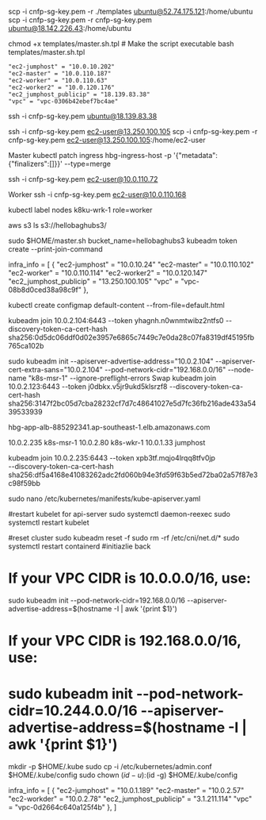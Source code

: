 scp -i cnfp-sg-key.pem -r ./templates ubuntu@52.74.175.121:/home/ubuntu
scp -i cnfp-sg-key.pem -r cnfp-sg-key.pem ubuntu@18.142.226.43:/home/ubuntu

chmod +x templates/master.sh.tpl    # Make the script executable
bash templates/master.sh.tpl 

    "ec2-jumphost" = "10.0.10.202"
    "ec2-master" = "10.0.110.187"
    "ec2-worker" = "10.0.110.63"
    "ec2-worker2" = "10.0.120.176"
    "ec2_jumphost_publicip" = "18.139.83.38"
    "vpc" = "vpc-0306b42ebef7bc4ae"

ssh -i cnfp-sg-key.pem ubuntu@18.139.83.38

ssh -i cnfp-sg-key.pem ec2-user@13.250.100.105
scp -i cnfp-sg-key.pem -r cnfp-sg-key.pem ec2-user@13.250.100.105:/home/ec2-user

Master
kubectl patch ingress hbg-ingress-host -p '{"metadata":{"finalizers":[]}}' --type=merge

ssh -i cnfp-sg-key.pem ec2-user@10.0.110.72

Worker
ssh -i cnfp-sg-key.pem ec2-user@10.0.110.168

kubectl label nodes k8ku-wrk-1 role=worker

aws s3 ls s3://hellobaghubs3/

sudo $HOME/master.sh bucket_name=hellobaghubs3
kubeadm token create --print-join-command


infra_info = [
  {
    "ec2-jumphost" = "10.0.10.24"
    "ec2-master" = "10.0.110.102"
    "ec2-worker" = "10.0.110.114"
    "ec2-worker2" = "10.0.120.147"
    "ec2_jumphost_publicip" = "13.250.100.105"
    "vpc" = "vpc-08b8d0ced38a98c9f"
  },


kubectl create configmap default-content --from-file=default.html


kubeadm join 10.0.2.104:6443 --token yhagnh.n0wnmtwibz2ntfs0 --discovery-token-ca-cert-hash sha256:0d5dc06ddf0d02e3957e6865c7449c7e0da28c07fa8319df45195fb765ca102b 

sudo kubeadm init --apiserver-advertise-address="10.0.2.104" --apiserver-cert-extra-sans="10.0.2.104" --pod-network-cidr="192.168.0.0/16" --node-name "k8s-msr-1" --ignore-preflight-errors Swap
  kubeadm join 10.0.2.123:6443 --token j0dbkx.v5jr9ukd5klsrzf8 --discovery-token-ca-cert-hash sha256:3147f2bc05d7cba28232cf7d7c48641027e5d7fc36fb216ade433a5439533939 

hbg-app-alb-885292341.ap-southeast-1.elb.amazonaws.com

10.0.2.235 k8s-msr-1
10.0.2.80 k8s-wkr-1
10.0.1.33 jumphost
  
kubeadm join 10.0.2.235:6443 --token xpb3tf.mqjo4lrqq8tfv0jp \
        --discovery-token-ca-cert-hash sha256:df5a4168e41083262adc2fd060b94e3fd59f63b5ed72ba02a57f87e3c98f59bb 

sudo nano /etc/kubernetes/manifests/kube-apiserver.yaml

#restart kubelet for api-server
sudo systemctl daemon-reexec
sudo systemctl restart kubelet

#reset cluster
sudo kubeadm reset -f
sudo rm -rf /etc/cni/net.d/*
sudo systemctl restart containerd
#initiazlie back
# If your VPC CIDR is 10.0.0.0/16, use:
sudo kubeadm init --pod-network-cidr=192.168.0.0/16 --apiserver-advertise-address=$(hostname -I | awk '{print $1}')

# If your VPC CIDR is 192.168.0.0/16, use:
# sudo kubeadm init --pod-network-cidr=10.244.0.0/16 --apiserver-advertise-address=$(hostname -I | awk '{print $1}')

mkdir -p $HOME/.kube
sudo cp -i /etc/kubernetes/admin.conf $HOME/.kube/config
sudo chown $(id -u):$(id -g) $HOME/.kube/config

infra_info = [
  {
    "ec2-jumphost" = "10.0.1.189"
    "ec2-master" = "10.0.2.57"
    "ec2-workder" = "10.0.2.78"
    "ec2_jumphost_publicip" = "3.1.211.114"
    "vpc" = "vpc-0d2664c640a125f4b"
  },
]



